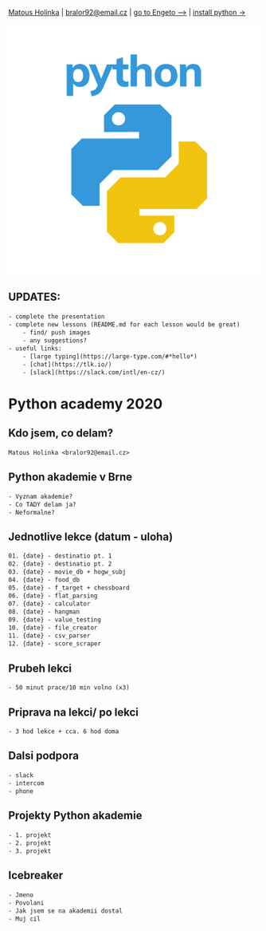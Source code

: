 [Matous Holinka](https://www.linkedin.com/in/matous-holinka/) | <bralor92@email.cz> | [go to Engeto -->](https://engeto.com/) | [install python ->](https://docs.python.org/3/using/index.html)

![](images/python.png)

## UPDATES:
    - complete the presentation
    - complete new lessons (README.md for each lesson would be great)
        - find/ push images
        - any suggestions?
    - useful links:
        - [large typing](https://large-type.com/#*hello*)
        - [chat](https://tlk.io/)
        - [slack](https://slack.com/intl/en-cz/)

# Python academy 2020

## Kdo jsem, co delam?
    Matous Holinka <bralor92@email.cz>

## Python akademie v Brne
    - Vyznam akademie?
    - Co TADY delam ja?
    - Neformalne?

## Jednotlive lekce (datum - uloha)
    01. {date} - destinatio pt. 1
    02. {date} - destinatio pt. 2
    03. {date} - movie_db + hogw_subj
    04. {date} - food_db
    05. {date} - f_target + chessboard
    06. {date} - flat_parsing
    07. {date} - calculator
    08. {date} - hangman
    09. {date} - value_testing
    10. {date} - file_creator
    11. {date} - csv_parser
    12. {date} - score_scraper

## Prubeh lekci
    - 50 minut prace/10 min volno (x3)

## Priprava na lekci/ po lekci
    - 3 hod lekce + cca. 6 hod doma

## Dalsi podpora
    - slack
    - intercom
    - phone

## Projekty Python akademie
    - 1. projekt
    - 2. projekt
    - 3. projekt

## Icebreaker
    - Jmeno
    - Povolani
    - Jak jsem se na akademii dostal
    - Muj cil
